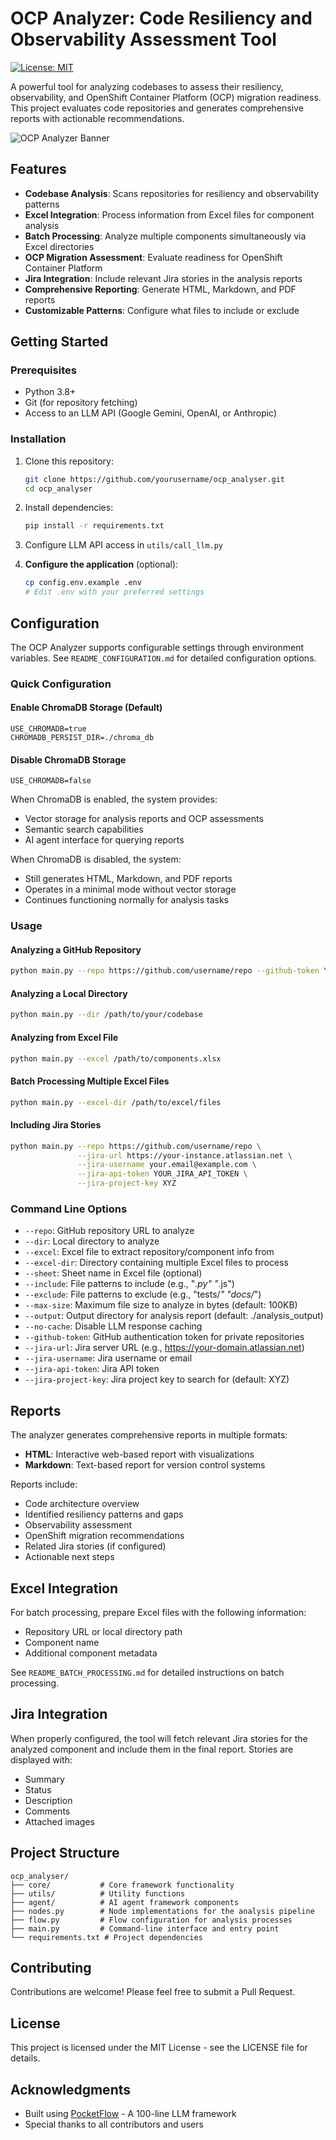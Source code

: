 # OCP Analyzer: Code Resiliency and Observability Assessment Tool

[![License: MIT](https://img.shields.io/badge/License-MIT-yellow.svg)](https://opensource.org/licenses/MIT)

A powerful tool for analyzing codebases to assess their resiliency, observability, and OpenShift Container Platform (OCP) migration readiness. This project evaluates code repositories and generates comprehensive reports with actionable recommendations.

![OCP Analyzer Banner](./assets/banner.png)

## Features

- **Codebase Analysis**: Scans repositories for resiliency and observability patterns
- **Excel Integration**: Process information from Excel files for component analysis
- **Batch Processing**: Analyze multiple components simultaneously via Excel directories
- **OCP Migration Assessment**: Evaluate readiness for OpenShift Container Platform
- **Jira Integration**: Include relevant Jira stories in the analysis reports
- **Comprehensive Reporting**: Generate HTML, Markdown, and PDF reports
- **Customizable Patterns**: Configure what files to include or exclude

## Getting Started

### Prerequisites

- Python 3.8+
- Git (for repository fetching)
- Access to an LLM API (Google Gemini, OpenAI, or Anthropic)

### Installation

1. Clone this repository:
   ```bash
   git clone https://github.com/yourusername/ocp_analyser.git
   cd ocp_analyser
   ```

2. Install dependencies:
   ```bash
   pip install -r requirements.txt
   ```

3. Configure LLM API access in `utils/call_llm.py`

4. **Configure the application** (optional):
   ```bash
   cp config.env.example .env
   # Edit .env with your preferred settings
   ```

## Configuration

The OCP Analyzer supports configurable settings through environment variables. See `README_CONFIGURATION.md` for detailed configuration options.

### Quick Configuration

#### Enable ChromaDB Storage (Default)
```env
USE_CHROMADB=true
CHROMADB_PERSIST_DIR=./chroma_db
```

#### Disable ChromaDB Storage
```env
USE_CHROMADB=false
```

When ChromaDB is enabled, the system provides:
- Vector storage for analysis reports and OCP assessments
- Semantic search capabilities
- AI agent interface for querying reports

When ChromaDB is disabled, the system:
- Still generates HTML, Markdown, and PDF reports
- Operates in a minimal mode without vector storage
- Continues functioning normally for analysis tasks

### Usage

#### Analyzing a GitHub Repository

```bash
python main.py --repo https://github.com/username/repo --github-token YOUR_GITHUB_TOKEN
```

#### Analyzing a Local Directory

```bash
python main.py --dir /path/to/your/codebase
```

#### Analyzing from Excel File

```bash
python main.py --excel /path/to/components.xlsx
```

#### Batch Processing Multiple Excel Files

```bash
python main.py --excel-dir /path/to/excel/files
```

#### Including Jira Stories

```bash
python main.py --repo https://github.com/username/repo \
               --jira-url https://your-instance.atlassian.net \
               --jira-username your.email@example.com \
               --jira-api-token YOUR_JIRA_API_TOKEN \
               --jira-project-key XYZ
```

### Command Line Options

- `--repo`: GitHub repository URL to analyze
- `--dir`: Local directory to analyze
- `--excel`: Excel file to extract repository/component info from
- `--excel-dir`: Directory containing multiple Excel files to process
- `--sheet`: Sheet name in Excel file (optional)
- `--include`: File patterns to include (e.g., "*.py" "*.js")
- `--exclude`: File patterns to exclude (e.g., "tests/*" "docs/*")
- `--max-size`: Maximum file size to analyze in bytes (default: 100KB)
- `--output`: Output directory for analysis report (default: ./analysis_output)
- `--no-cache`: Disable LLM response caching
- `--github-token`: GitHub authentication token for private repositories
- `--jira-url`: Jira server URL (e.g., https://your-domain.atlassian.net)
- `--jira-username`: Jira username or email
- `--jira-api-token`: Jira API token
- `--jira-project-key`: Jira project key to search for (default: XYZ)

## Reports

The analyzer generates comprehensive reports in multiple formats:
- **HTML**: Interactive web-based report with visualizations
- **Markdown**: Text-based report for version control systems

Reports include:
- Code architecture overview
- Identified resiliency patterns and gaps
- Observability assessment
- OpenShift migration recommendations
- Related Jira stories (if configured)
- Actionable next steps

## Excel Integration

For batch processing, prepare Excel files with the following information:
- Repository URL or local directory path
- Component name
- Additional component metadata

See `README_BATCH_PROCESSING.md` for detailed instructions on batch processing.

## Jira Integration

When properly configured, the tool will fetch relevant Jira stories for the analyzed component and include them in the final report. Stories are displayed with:
- Summary
- Status
- Description
- Comments
- Attached images

## Project Structure

```
ocp_analyser/
├── core/           # Core framework functionality
├── utils/          # Utility functions
├── agent/          # AI agent framework components
├── nodes.py        # Node implementations for the analysis pipeline
├── flow.py         # Flow configuration for analysis processes
├── main.py         # Command-line interface and entry point
└── requirements.txt # Project dependencies
```

## Contributing

Contributions are welcome! Please feel free to submit a Pull Request.

## License

This project is licensed under the MIT License - see the LICENSE file for details.

## Acknowledgments

- Built using [PocketFlow](https://github.com/The-Pocket/PocketFlow) - A 100-line LLM framework
- Special thanks to all contributors and users